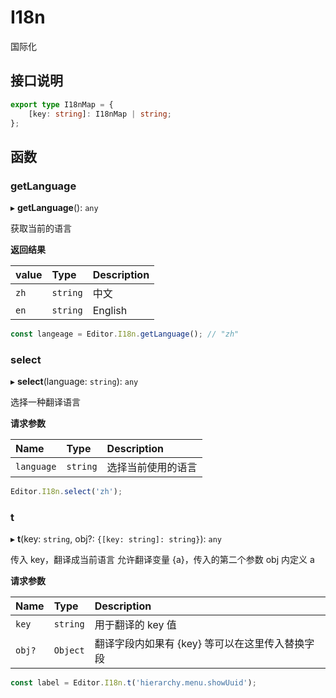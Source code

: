 # I18n

国际化

## 接口说明

```typescript
export type I18nMap = {
	[key: string]: I18nMap | string;
};
```

## 函数

### getLanguage

▸ **getLanguage**(): `any`

获取当前的语言

**返回结果**

| value      | Type     | Description        |
| :--------- | :------- | :----------------- |
| `zh`       | `string` | 中文               |
| `en`       | `string` | English            |

```typescript
const langeage = Editor.I18n.getLanguage(); // "zh"
```

### select

▸ **select**(language: `string`): `any`

选择一种翻译语言

**请求参数**

| Name       | Type     | Description        |
| :--------- | :------- | :----------------- |
| `language` | `string` | 选择当前使用的语言 |

```typescript
Editor.I18n.select('zh');
```

### t

▸ **t**(key: `string`, obj?: `{[key: string]: string}`): `any`

传入 key，翻译成当前语言
允许翻译变量 {a}，传入的第二个参数 obj 内定义 a

**请求参数**

| Name   | Type     | Description                                     |
| :----- | :------- | :---------------------------------------------- |
| `key`  | `string` | 用于翻译的 key 值                               |
| `obj?` | `Object` | 翻译字段内如果有 {key} 等可以在这里传入替换字段 |

```typescript
const label = Editor.I18n.t('hierarchy.menu.showUuid');
```
